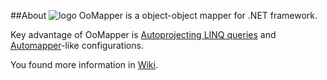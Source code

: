 ##About
<img src="http://hazzik.github.com/OoMapper/logo.png" alt="logo" />
OoMapper is a object-object mapper for .NET framework.

Key advantage of OoMapper is [Autoprojecting LINQ queries](http://lostechies.com/jimmybogard/2011/02/09/autoprojecting-linq-queries/) and [Automapper](https://github.com/jbogard/AutoMapper)-like configurations.

You found more information in [Wiki](https://github.com/hazzik/OoMapper/wiki). 